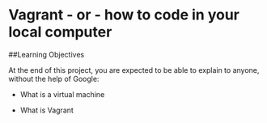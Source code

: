 # Vagrant - or - how to code in your local computer


##Learning Objectives

At the end of this project, you are expected to be able to explain to anyone, without the help of Google:

* What is a virtual machine

* What is Vagrant


